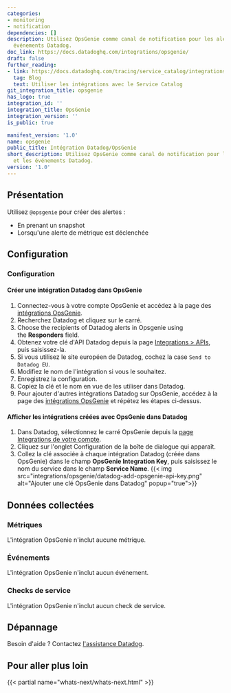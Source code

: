 ```yaml
---
categories:
- monitoring
- notification
dependencies: []
description: Utilisez OpsGenie comme canal de notification pour les alertes et les
  événements Datadog.
doc_link: https://docs.datadoghq.com/integrations/opsgenie/
draft: false
further_reading:
- link: https://docs.datadoghq.com/tracing/service_catalog/integrations/#opsgenie-integration
  tag: Blog
  text: Utiliser les intégrations avec le Service Catalog
git_integration_title: opsgenie
has_logo: true
integration_id: ''
integration_title: OpsGenie
integration_version: ''
is_public: true

manifest_version: '1.0'
name: opsgenie
public_title: Intégration Datadog/OpsGenie
short_description: Utilisez OpsGenie comme canal de notification pour les alertes
  et les événements Datadog.
version: '1.0'
---
```


## Présentation

Utilisez `@opsgenie` pour créer des alertes :

- En prenant un snapshot
- Lorsqu'une alerte de métrique est déclenchée

## Configuration

### Configuration

#### Créer une intégration Datadog dans OpsGenie

1. Connectez-vous à votre compte OpsGenie et accédez à la page des [intégrations OpsGenie][1].
2. Recherchez Datadog et cliquez sur le carré.
3. Choose the recipients of Datadog alerts in Opsgenie using the **Responders** field.
4. Obtenez votre clé d'API Datadog depuis la page [Integrations > APIs][2], puis saisissez-la.
5. Si vous utilisez le site européen de Datadog, cochez la case `Send to Datadog EU`.
6. Modifiez le nom de l'intégration si vous le souhaitez.
7. Enregistrez la configuration.
8. Copiez la clé et le nom en vue de les utiliser dans Datadog.
9. Pour ajouter d'autres intégrations Datadog sur OpsGenie, accédez à la page des [intégrations OpsGenie][1] et répétez les étapes ci-dessus.

#### Afficher les intégrations créées avec OpsGenie dans Datadog

1. Dans Datadog, sélectionnez le carré OpsGenie depuis la [page Integrations de votre compte][3].
2. Cliquez sur l'onglet Configuration de la boîte de dialogue qui apparaît.
3. Collez la clé associée à chaque intégration Datadog (créée dans OpsGenie) dans le champ **OpsGenie Integration Key**, puis saisissez le nom du service dans le champ **Service Name**.
   {{< img src="integrations/opsgenie/datadog-add-opsgenie-api-key.png" alt="Ajouter une clé OpsGenie dans Datadog" popup="true">}}

## Données collectées

### Métriques

L'intégration OpsGenie n'inclut aucune métrique.

### Événements

L'intégration OpsGenie n'inclut aucun événement.

### Checks de service

L'intégration OpsGenie n'inclut aucun check de service.

## Dépannage

Besoin d'aide ? Contactez [l'assistance Datadog][4].

## Pour aller plus loin

{{< partial name="whats-next/whats-next.html" >}}

[1]: https://app.opsgenie.com/settings/integration/integration-list
[2]: https://app.datadoghq.com/organization-settings/api-keys
[3]: https://app.datadoghq.com/account/settings
[4]: https://docs.datadoghq.com/fr/help/
